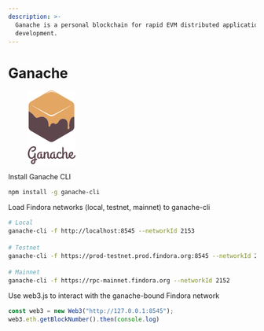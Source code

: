 ```yaml
---
description: >-
  Ganache is a personal blockchain for rapid EVM distributed application
  development.
---
```


# Ganache

<figure><img src="../../.gitbook/assets/image (5).png" alt=""><figcaption></figcaption></figure>

Install Ganache CLI

```bash
npm install -g ganache-cli
```

Load Findora networks (local, testnet, mainnet) to ganache-cli

```bash
# Local
ganache-cli -f http://localhost:8545 --networkId 2153

# Testnet
ganache-cli -f https://prod-testnet.prod.findora.org:8545 --networkId 2153

# Mainnet
ganache-cli -f https://rpc-mainnet.findora.org --networkId 2152
```

Use web3.js to interact with the ganache-bound Findora network

```javascript
const web3 = new Web3("http://127.0.0.1:8545");
web3.eth.getBlockNumber().then(console.log)
```
